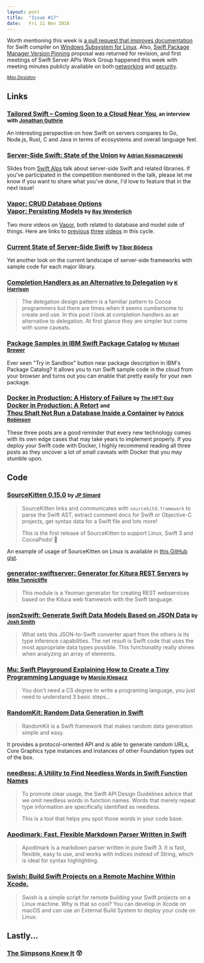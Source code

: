 ```yaml
---
layout: post
title:  "Issue #17"
date:   Fri 11 Nov 2016
---
```


Worth mentioning this week is [a pull request that improves documentation](https://github.com/apple/swift/pull/5671)
for Swift compiler on [Windows Subsystem for Linux](https://en.wikipedia.org/wiki/Windows_Subsystem_for_Linux).
Also, [Swift Package Manager Version Pinning](https://github.com/apple/swift-evolution/blob/master/proposals/0145-package-manager-version-pinning.md)
proposal was returned for revision, and first meetings of Swift Server APIs Work Group happened this week
with meeting minutes publicly available on both [networking](https://github.com/swift-server/work-group/blob/master/meetings/networking/2016-11-04/minutes.md)
and [security](https://github.com/swift-server/work-group/blob/master/meetings/security/2016-11-03/minutes.md).

[<small><i>Max Desiatov</i></small>](https://twitter.com/maxdesiatov)

## Links

### [Tailored Swift – Coming Soon to a Cloud Near You](http://www.theregister.co.uk/2016/11/09/swift_coming_soon_to_cloud_hosting_near_you)<small>, an interview with [Jonathan Guthrie](https://twitter.com/iamjono)</small>

An interesting perspective on how Swift on servers compares to Go, Node.js, Rust, C and Java
in terms of ecosystems and overall language feel.

### [Server-Side Swift: State of the Union](https://speakerdeck.com/akosma/server-side-swift-state-of-the-union) <small>by [Adrian Kosmaczewski](https://twitter.com/akosma)</small>

Slides from [Swift Alps](http://theswiftalps.com/) talk about server-side Swift
and related libraries. If you've participated in the competition mentioned in the talk,
please let me know if you want to share what you've done, I'd love to feature that
in the next issue!

### [Vapor: CRUD Database Options](https://videos.raywenderlich.com/screencasts/server-side-swift-with-vapor-crud-database-options) <br />[Vapor: Persisting Models](https://videos.raywenderlich.com/screencasts/server-side-swift-with-vapor-persisting-models) <small>by [Ray Wenderlich](https://twitter.com/rwenderlich)</small>

Two more videos on [Vapor](https://vapor.codes), both related to database and model side of things.
Here are links to [previous](https://videos.raywenderlich.com/screencasts/server-side-swift-with-vapor-getting-started)
[three](https://videos.raywenderlich.com/screencasts/server-side-swift-with-vapor-templating-with-leaf)
[videos](https://videos.raywenderlich.com/screencasts/server-side-swift-with-vapor-configuring-a-database) in this cycle.

### [Current State of Server-Side Swift](https://theswiftdev.com/2016/11/09/server-side-swift/) <small>by [Tibor Bödecs](https://twitter.com/tiborbodecs)</small>

Yet another look on the current landscape of server-side frameworks
with sample code for each major library.

### [Completion Handlers as an Alternative to Delegation](http://useyourloaf.com/blog/completion-handlers-as-an-alternative-to-delegation/) <small>by [K Harrison](https://twitter.com/kharrison)</small>

>The delegation design pattern is a familiar pattern to Cocoa programmers but there are times when it seems cumbersome to create and use. In this post I look at completion handlers as an alternative to delegation. At first glance they are simpler but come with some caveats.

### [Package Samples in IBM Swift Package Catalog](https://developer.ibm.com/swift/2016/11/11/leverage-the-ibm-swift-package-catalog-to-provide-package-samples-to-your-users/) <small>by [Michael Brewer](https://www.twitter.com/mbrewed)</small>

Ever seen "Try in Sandbox" button near package description in IBM's Package
Catalog? It allows you to run Swift sample code in the cloud from your browser and
turns out you can enable that pretty easily for your own package.

### [Docker in Production: A History of Failure](https://thehftguy.wordpress.com/2016/11/01/docker-in-production-an-history-of-failure/) <small>by [The HFT Guy](https://thehftguy.wordpress.com/about/)</small> <br /> [Docker in Production: A Retort](https://patrobinson.github.io/2016/11/05/docker-in-production/) <small>and</small> <br /> [Thou Shalt Not Run a Database Inside a Container](https://patrobinson.github.io/2016/11/07/thou-shalt-not-run-a-database-inside-a-container/) <small>by [Patrick Robinson](https://twitter.com/DrNemski)</small>

These three posts are a good reminder that every new technology comes with
its own edge cases that may take years to implement properly. If you deploy
your Swift code with Docker, I highly recommend reading all three posts as
they uncover a lot of small caveats with Docker that you may stumble upon.

## Code

### [SourceKitten 0.15.0](https://github.com/jpsim/SourceKitten/releases/tag/0.15.0) <small>by [JP Simard](https://twitter.com/simjp)</small>

>SourceKitten links and communicates with `sourcekitd.framework` to parse the Swift AST, extract comment docs for Swift or Objective-C projects, get syntax data for a Swift file and lots more!
>
>This is the first release of SourceKitten to support Linux, Swift 3 and CocoaPods! 🎉

An example of usage of SourceKitten on Linux is available in [this GitHub gist](https://gist.github.com/jpsim/3e8b45f481eff17e6f6d7afbcd74e81b).

### [generator-swiftserver: Generator for Kitura REST Servers](https://github.com/IBM-Swift/generator-swiftserver) <small>by [Mike Tunnicliffe](https://twitter.com/fierydrake)</small>

>This module is a Yeoman generator for creating REST webservices based on the Kitura web framework with the Swift language.

### [json2swift: Generate Swift Data Models Based on JSON Data](https://github.com/ijoshsmith/json2swift) <small>by [Josh Smith](https://twitter.com/bach4life)</small>

> What sets this JSON-to-Swift converter apart from the others is its type inference capabilities. The net result is Swift code that uses the most appropriate data types possible. This functionality really shines when analyzing an array of elements.

### [Mu: Swift Playground Explaining How to Create a Tiny Programming Language](https://github.com/marciok/Mu) <small>by [Marcio Klepacz](http://twitter.com/marciok)</small>

>You don't need a CS degree to write a programing language, you just need to understand 3 basic steps...

### [RandomKit: Random Data Generation in Swift](https://github.com/nvzqz/RandomKit)

>RandomKit is a Swift framework that makes random data generation simple and easy.

It provides a protocol-oriented API and is able to generate random URLs,
Core Graphics type instances and instances of other Foundation types out of the box.

### [needless: A Utility to Find Needless Words in Swift Function Names](https://github.com/dduan/needless)

>To promote clear usage, the Swift API Design Guidelines advice that we omit needless words in function names. Words that merely repeat type information are specifically identified as needless.
>
>This is a tool that helps you spot those words in your code base.

### [Apodimark: Fast, Flexible Markdown Parser Written in Swift](https://github.com/loiclec/Apodimark)

>Apodimark is a markdown parser written in pure Swift 3. It is fast, flexible, easy to use, and works with indices instead of String, which is ideal for syntax highlighting.

### [Swish: Build Swift Projects on a Remote Machine Within Xcode.](https://github.com/thomaspaulmann/Swish)

>Swish is a simple script for remote building your Swift projects on a Linux machine. Why is that so cool? You can develop in Xcode on macOS and can use an External Build System to deploy your code on Linux.

## Lastly...

### [The Simpsons Knew It](https://twitter.com/Chaosxsilencer/status/796399597111410689) 😲
